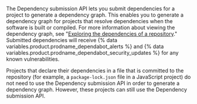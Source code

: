 The Dependency submission API lets you submit dependencies for a project to generate a dependency graph. This enables you to generate a dependency graph for projects 
that resolve dependencies when the software is built or compiled. For more information about viewing the dependency graph, see "[Exploring the dependencies of a repository](/code-security/supply-chain-security/understanding-your-software-supply-chain/exploring-the-dependencies-of-a-repository#viewing-the-dependency-graph)." Submitted dependencies will receive {% data variables.product.prodname_dependabot_alerts %} and {% data variables.product.prodname_dependabot_security_updates %} for any known vulnerabilities.

Projects that declare their dependencies in a file that is committed to the repository (for example, a `package-lock.json` file in a JavaScript project) do not need to use the Dependency submission API in order to generate a dependency graph. However, these projects can still use the Dependency submission API.
